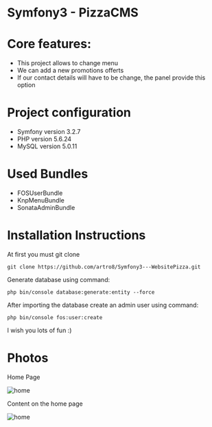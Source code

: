 Symfony3 - PizzaCMS
========================

Core features:
========================

- This project allows to change menu
- We can add a new promotions offerts
- If our contact details will have to be change, the panel provide this option

Project configuration
========================

- Symfony version 3.2.7
- PHP version 5.6.24
- MySQL version 5.0.11

Used Bundles
========================

- FOSUserBundle
- KnpMenuBundle
- SonataAdminBundle

Installation Instructions
========================

At first you must git clone
~~~
git clone https://github.com/artro8/Symfony3---WebsitePizza.git
~~~
Generate database using command:
~~~
php bin/console database:generate:entity --force
~~~
After importing the database create an admin user using command:
~~~
php bin/console fos:user:create 
~~~
I wish you lots of fun :)

Photos
========================

Home Page

![home](https://cloud.githubusercontent.com/assets/17146309/26152147/0a303886-3b06-11e7-820a-aeb6d101f5b1.png)

Content on the home page

![home](https://cloud.githubusercontent.com/assets/17146309/26152249/71a99610-3b06-11e7-8c01-9056d08e6ad8.png)



